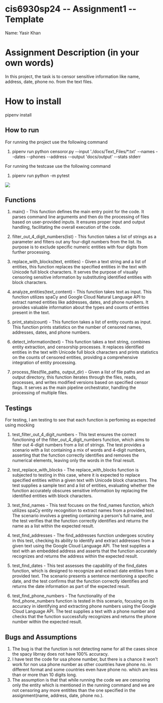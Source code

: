 # cis6930sp24 -- Assignment1 -- Template

Name: Yasir Khan

# Assignment Description (in your own words)
In this project, the task is to censor sensitive information like name, address, date, phone no. from the text files.

# How to install
pipenv install

## How to run
For running the project use the following command
1) pipenv run python censoror.py --input './docs/Text_Files/*.txt' --names --dates --phones --address --output 'docs/output' --stats stderr

For running the testcase use the following command
1) pipenv run python -m pytest

![](https://github.com/yasir-17/cis6930sp24-assignment1/blob/main/Recording%202024-03-10%20202646.gif)


## Functions
1)  main() - This function defines the main entry point for the code. It parses command line arguments and then do the processing of files based on user-provided inputs. It ensures proper input and output handling, facilitating the overall execution of the code.

2) filter_out_4_digit_numbers(list) - This function takes a list of strings as a parameter and filters out any four-digit numbers from the list. Its purpose is to exclude specific numeric entities with four digits from further processing.

3) replace_with_blocks(text, entities) - Given a text string and a list of entities, this function replaces the specified entities in the text with Unicode full block characters. It serves the purpose of visually censoring sensitive information by substituting identified entities with block characters.

4) analyze_entities(text_content) - This function takes text as input. This function utilizes spaCy and Google Cloud Natural Language API to extract named entities like addresses, dates, and phone numbers. It provides valuable information about the types and counts of entities present in the text.

5) print_stats(count) - This function takes a list of entity counts as input. This function prints statistics on the number of censored names, addresses, dates, and phone numbers.

6) detect_information(text) - This function takes a text string, combines entity extraction, and censorship processes. It replaces identified entities in the text with Unicode full block characters and prints statistics on the counts of censored entities, providing a comprehensive integration of entity processing.

7) process_files(file_paths, output_dir) - Given a list of file paths and an output directory, this function iterates through the files, reads, processes, and writes modified versions based on specified censor flags. It serves as the main pipeline orchestrator, handling the processing of multiple files.

## Testings
For testing, I am testing to see that each function is perfoming as expected using mocking

1) test_filter_out_4_digit_numbers - This test ensures the correct functioning of the filter_out_4_digit_numbers function, which aims to filter out 4-digit numbers from a list of strings. The test provides a scenario with a list containing a mix of words and 4-digit numbers, asserting that the function correctly identifies and removes the numerical elements, leaving only the words in the final result.

2) test_replace_with_blocks - The replace_with_blocks function is subjected to testing in this case, where it is expected to replace specified entities within a given text with Unicode block characters. The test supplies a sample text and a list of entities, evaluating whether the function accurately obscures sensitive information by replacing the identified entities with block characters.

3) test_find_names - This test focuses on the find_names function, which utilizes spaCy entity recognition to extract names from a provided text. The scenario involves a greeting containing a person's full name, and the test verifies that the function correctly identifies and returns the name as a list within the expected result.

4) test_find_addresses - The find_addresses function undergoes scrutiny in this test, checking its ability to identify and extract addresses from a given text using the Google Cloud Language API. The test supplies a text with an embedded address and asserts that the function accurately recognizes and returns the address within the expected result.

5) test_find_dates - This test assesses the capability of the find_dates function, which is designed to recognize and extract date entities from a provided text. The scenario presents a sentence mentioning a specific date, and the test confirms that the function correctly identifies and returns the date information as part of the expected result.

6) test_find_phone_numbers - The functionality of the find_phone_numbers function is tested in this scenario, focusing on its accuracy in identifying and extracting phone numbers using the Google Cloud Language API. The test supplies a text with a phone number and checks that the function successfully recognizes and returns the phone number within the expected result.


## Bugs and Assumptions
1) The bug is that the function is not detecting name for all the cases since the spacy librray does not have 100% accuracy.
2) I have test the code for usa phone number, but there is a chance it won't work for non usa phone number as other countries have phone no. in different format and some countries even have phone no. which are less than or more than 10 digits long.
3) The assumption is that that while running the code we are censoring only the entity which is mentioned in the running command and we are not censoring any more entitites than the one specified in the assignment(name, address, date, phone no.).
